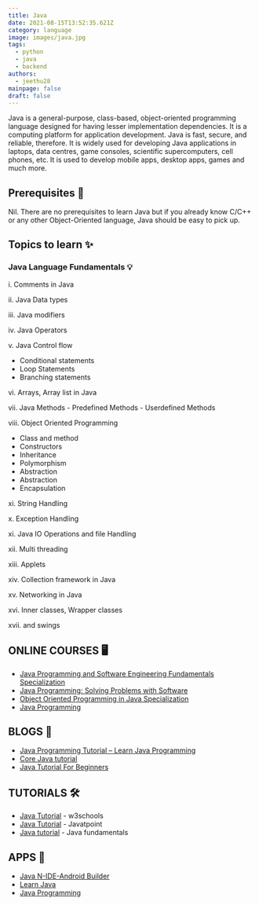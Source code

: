 ```yaml
---
title: Java
date: 2021-08-15T13:52:35.621Z
category: language
image: images/java.jpg
tags:
  - python
  - java
  - backend
authors:
  - jeethu28
mainpage: false
draft: false
---
```

Java is a general-purpose, class-based, object-oriented programming language designed for having lesser implementation dependencies. It is a computing platform for application development. Java is fast, secure, and reliable, therefore. It is widely used for developing Java applications in laptops, data centres, game consoles, scientific supercomputers, cell phones, etc. It is used to develop mobile apps, desktop apps, games and much more.

## Prerequisites 💎

Nil. There are no prerequisites to learn Java but if you already know C/C++ or any other Object-Oriented language, Java should be easy to pick up.

## Topics to learn ✨

### Java Language Fundamentals 💡

i. Comments in Java

ii. Java Data types

iii. Java modifiers

iv. Java Operators

v. Java Control flow

* Conditional statements
* Loop Statements
* Branching statements

vi. Arrays, Array list in Java

vii. Java Methods - Predefined Methods - Userdefined Methods

viii. Object Oriented Programming

* Class and method
* Constructors
* Inheritance
* Polymorphism
* Abstraction
* Abstraction
* Encapsulation

xi. String Handling

x. Exception Handling

xi. Java IO Operations and file Handling

xii. Multi threading

xiii. Applets

xiv. Collection framework in Java

xv. Networking in Java

xvi. Inner classes, Wrapper classes

xvii. and swings

## ONLINE COURSES 🖥️

* [Java Programming and Software Engineering Fundamentals Specialization](https://www.coursera.org/specializations/java-programming)
* [Java Programming: Solving Problems with Software](https://www.coursera.org/learn/java-programming)
* [Object Oriented Programming in Java Specialization](https://www.coursera.org/specializations/object-oriented-programming)
* [Java Programming](https://www.greatlearning.in/academy/learn-for-free/courses/java-programming)

## BLOGS 📝

* [Java Programming Tutorial – Learn Java Programming](https://intellipaat.com/blog/tutorial/java-tutorial/)
* [Core Java tutorial](https://www.startertutorials.com/corejava/)
* [Java Tutorial For Beginners](https://www.edureka.co/blog/java-tutorial/)

## TUTORIALS 🛠️

* [Java Tutorial](https://www.w3schools.com/java/) - w3schools
* [Java Tutorial](https://www.javatpoint.com/java-tutorial) - Javatpoint
* [Java tutorial](https://www.udemy.com/course/java-tutorial/) - Java fundamentals

## APPS 🚀

* [Java N-IDE-Android Builder](https://play.google.com/store/apps/details?id=com.duy.compiler.javanide)
* [Learn Java](https://play.google.com/store/apps/details?id=ab.java.programming)
* [Java Programming](https://play.google.com/store/apps/details?id=kasper.java.programming)